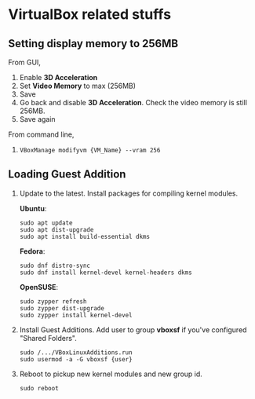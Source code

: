 # VirtualBox related stuffs

## Setting display memory to 256MB

From GUI,
  1. Enable **3D Acceleration**
  2. Set **Video Memory** to max (256MB)
  3. Save
  4. Go back and disable **3D Acceleration**.  Check the video memory is still 256MB.
  5. Save again

From command line,
  1. `VBoxManage modifyvm {VM_Name} --vram 256`


## Loading Guest Addition

1. Update to the latest.  Install packages for compiling kernel modules.

    **Ubuntu**:
    ```
    sudo apt update
    sudo apt dist-upgrade
    sudo apt install build-essential dkms
    ```

    **Fedora**:
    ```
    sudo dnf distro-sync
    sudo dnf install kernel-devel kernel-headers dkms
    ```

    **OpenSUSE**:
    ```
    sudo zypper refresh
    sudo zypper dist-upgrade
    sudo zypper install kernel-devel
    ```

2. Install Guest Additions.  Add user to group **vboxsf** if you've configured "Shared Folders".
   ```
   sudo /.../VBoxLinuxAdditions.run
   sudo usermod -a -G vboxsf {user}
   ```

4. Reboot to pickup new kernel modules and new group id.
   ```
   sudo reboot
   ```
